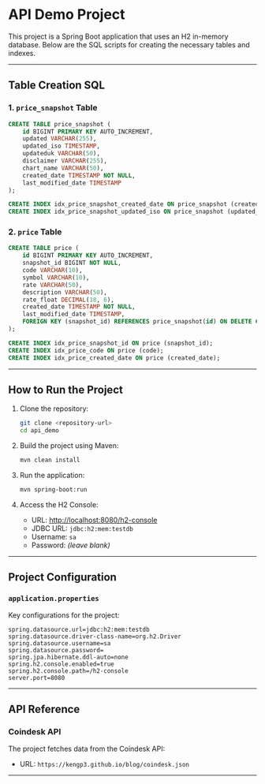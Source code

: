 # API Demo Project

This project is a Spring Boot application that uses an H2 in-memory database. Below are the SQL scripts for creating the necessary tables and indexes.

---

## Table Creation SQL

### 1. `price_snapshot` Table
```sql
CREATE TABLE price_snapshot (
    id BIGINT PRIMARY KEY AUTO_INCREMENT,
    updated VARCHAR(255),
    updated_iso TIMESTAMP,
    updateduk VARCHAR(50),
    disclaimer VARCHAR(255),
    chart_name VARCHAR(50),
    created_date TIMESTAMP NOT NULL,
    last_modified_date TIMESTAMP
);

CREATE INDEX idx_price_snapshot_created_date ON price_snapshot (created_date);
CREATE INDEX idx_price_snapshot_updated_iso ON price_snapshot (updated_iso);
```

### 2. `price` Table
```sql
CREATE TABLE price (
    id BIGINT PRIMARY KEY AUTO_INCREMENT,
    snapshot_id BIGINT NOT NULL,
    code VARCHAR(10),
    symbol VARCHAR(10),
    rate VARCHAR(50),
    description VARCHAR(50),
    rate_float DECIMAL(18, 6),
    created_date TIMESTAMP NOT NULL,
    last_modified_date TIMESTAMP,
    FOREIGN KEY (snapshot_id) REFERENCES price_snapshot(id) ON DELETE CASCADE
);

CREATE INDEX idx_price_snapshot_id ON price (snapshot_id);
CREATE INDEX idx_price_code ON price (code);
CREATE INDEX idx_price_created_date ON price (created_date);
```

---

## How to Run the Project

1. Clone the repository:
   ```bash
   git clone <repository-url>
   cd api_demo
   ```

2. Build the project using Maven:
   ```bash
   mvn clean install
   ```

3. Run the application:
   ```bash
   mvn spring-boot:run
   ```

4. Access the H2 Console:
   - URL: [http://localhost:8080/h2-console](http://localhost:8080/h2-console)
   - JDBC URL: `jdbc:h2:mem:testdb`
   - Username: `sa`
   - Password: *(leave blank)*

---

## Project Configuration

### `application.properties`
Key configurations for the project:
```properties
spring.datasource.url=jdbc:h2:mem:testdb
spring.datasource.driver-class-name=org.h2.Driver
spring.datasource.username=sa
spring.datasource.password=
spring.jpa.hibernate.ddl-auto=none
spring.h2.console.enabled=true
spring.h2.console.path=/h2-console
server.port=8080
```

---

## API Reference

### Coindesk API
The project fetches data from the Coindesk API:
- URL: `https://kengp3.github.io/blog/coindesk.json`

---
